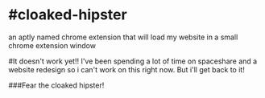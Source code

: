 #cloaked-hipster
===============


an aptly named chrome extension that will load my website in a small chrome extension window


#It doesn't work yet!! I've been spending a lot of time on spaceshare and a website redesign so i can't work on this right now. But i'll get back to it!

###Fear the cloaked hipster! 
